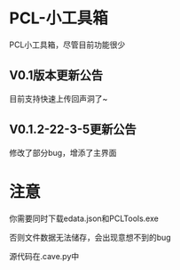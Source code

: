 # PCL-小工具箱
PCL小工具箱，尽管目前功能很少

## V0.1版本更新公告
目前支持快速上传回声洞了~
## V0.1.2-22-3-5更新公告
修改了部分bug，增添了主界面
# 注意
你需要同时下载edata.json和PCLTools.exe

否则文件数据无法储存，会出现意想不到的bug

源代码在.cave.py中
